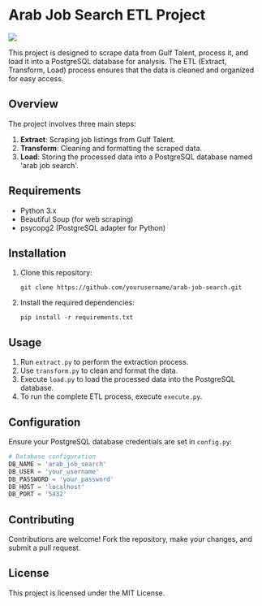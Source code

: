 # Arab Job Search ETL Project
<img src= 'https://www.iaee.com/wp-content/uploads/2016/05/banner-cc-jobs.jpg'>

This project is designed to scrape data from Gulf Talent, process it, and load it into a PostgreSQL database for analysis. The ETL (Extract, Transform, Load) process ensures that the data is cleaned and organized for easy access.

## Overview

The project involves three main steps:

1. **Extract**: Scraping job listings from Gulf Talent.
2. **Transform**: Cleaning and formatting the scraped data.
3. **Load**: Storing the processed data into a PostgreSQL database named 'arab job search'.

## Requirements

- Python 3.x
- Beautiful Soup (for web scraping)
- psycopg2 (PostgreSQL adapter for Python)

## Installation

1. Clone this repository:

    ```
    git clone https://github.com/yourusername/arab-job-search.git
    ```

2. Install the required dependencies:

    ```
    pip install -r requirements.txt
    ```

## Usage

1. Run `extract.py` to perform the extraction process.
2. Use `transform.py` to clean and format the data.
3. Execute `load.py` to load the processed data into the PostgreSQL database.
4. To run the complete ETL process, execute `execute.py`.

## Configuration

Ensure your PostgreSQL database credentials are set in `config.py`:

```python
# Database configuration
DB_NAME = 'arab_job_search'
DB_USER = 'your_username'
DB_PASSWORD = 'your_password'
DB_HOST = 'localhost'
DB_PORT = '5432'
```
## Contributing
Contributions are welcome! Fork the repository, make your changes, and submit a pull request.

## License
This project is licensed under the MIT License.
